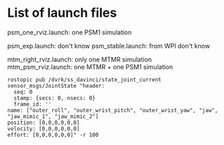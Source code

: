 List of launch files
============

psm_one_rviz.launch: one PSM1 simulation
    
psm_exp.launch: don't know
psm_stable.launch: from WPI don't know

mtm_right_rviz.launch: only one MTMR simulation  
mtm_psm_rviz.launch: one MTMR + one PSM1 simulation  




    rostopic pub /dvrk/ss_davinci/state_joint_current sensor_msgs/JointState "header:
      seq: 0
      stamp: {secs: 0, nsecs: 0}
      frame_id: ''
    name: ["outer_roll", "outer_wrist_pitch", "outer_wrist_yaw", "jaw", "jaw_mimic_1", "jaw_mimic_2"]
    position: [0,0,0,0,0,0]
    velocity: [0,0,0,0,0,0]
    effort: [0,0,0,0,0,0]" -r 100


